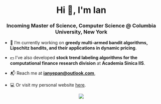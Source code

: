 <h1 align="center">Hi 👋, I'm Ian</h1>
<h3 align="center">Incoming Master of Science, Computer Science @ Columbia University, New York</h3>

- 🧪  I’m currently working on **greedy multi-armed bandit algorithms, Lipschitz bandits, and their applications in dynamic pricing**.

- 💵  I’ve also developed **stock trend labeling algorithms for the computational finance research division** at **Academia Sinica IIS**.

- 📬  Reach me at **ianyepan@outlook.com**,

- 💻  Or visit my personal website [here](https://ianpan.ml).

<p align="center">
  <img src="https://github-readme-stats.vercel.app/api?username=ianpan870102&bg_color=12161a&text_color=FFFFFF&count_private=true&show_icons=true&hide_border=true&include_all_commits=true" />
</p>

